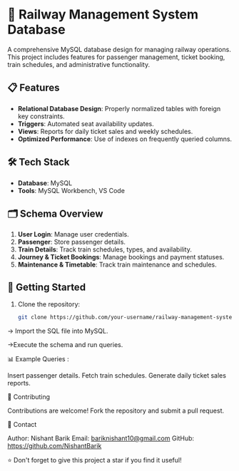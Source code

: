 # 🚆 Railway Management System Database

A comprehensive MySQL database design for managing railway operations. This project includes features for passenger management, ticket booking, train schedules, and administrative functionality.

## 📋 Features
- **Relational Database Design**: Properly normalized tables with foreign key constraints.
- **Triggers**: Automated seat availability updates.
- **Views**: Reports for daily ticket sales and weekly schedules.
- **Optimized Performance**: Use of indexes on frequently queried columns.

## 🛠️ Tech Stack
- **Database**: MySQL
- **Tools**: MySQL Workbench, VS Code

## 🗂️ Schema Overview
1. **User Login**: Manage user credentials.
2. **Passenger**: Store passenger details.
3. **Train Details**: Track train schedules, types, and availability.
4. **Journey & Ticket Bookings**: Manage bookings and payment statuses.
5. **Maintenance & Timetable**: Track train maintenance and schedules.

## 🚀 Getting Started
1. Clone the repository:
   ```bash
   git clone https://github.com/your-username/railway-management-system.git

-> Import the SQL file into MySQL.

->Execute the schema and run queries.

📊 Example Queries :

Insert passenger details.
Fetch train schedules.
Generate daily ticket sales reports.

🤝 Contributing

Contributions are welcome! Fork the repository and submit a pull request.

📧 Contact

Author: Nishant Barik
Email: bariknishant10@gmail.com
GitHub: https://github.com/NishantBarik

⭐ Don't forget to give this project a star if you find it useful!


